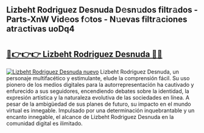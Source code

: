 ## Lizbeht Rodriguez Desnuda D𝚎sn𝚞dos filtr𝚊dos - Parts-XnW Vid𝚎os f𝚘tos - N𝚞evas filtr𝚊ciones atr𝚊ctivas uoDq4

# <h2><a href="http://mb67izf.tromn.icu/?c=Lizbeht+Rodriguez+Desnuda">🔗👉👉👉 Lizbeht Rodriguez Desnuda 🔗🔗</a></h2>

[![Lizbeht Rodriguez Desnuda nuevo](https://i.imgur.com/pEAQMta.gif)](http://mb67izf.tromn.icu/?c=Lizbeht+Rodriguez+Desnuda)
Lizbeht Rodriguez Desnuda, un personaje multifacético y estimulante, elude la comprensión fácil. Su uso pionero de los medios digitales para la autorrepresentación ha cautivado y enfurecido a sus seguidores, encendiendo debates sobre la identidad, la expresión artística y la naturaleza evolutiva de las sociedades en línea. A pesar de la ambigüedad de sus planes de futuro, su impacto en el mundo virtual es innegable. Impulsado por una determinación inquebrantable y un encanto innegable, el alcance de Lizbeht Rodriguez Desnuda en la comunidad digital es ilimitado.

